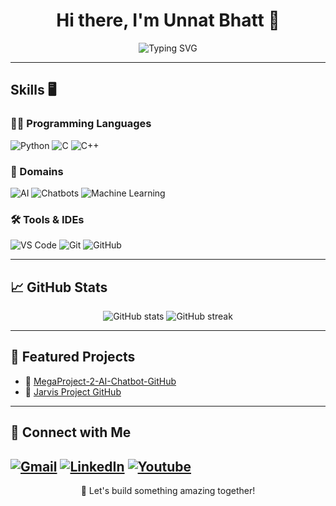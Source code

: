 <h1 align="center">Hi there, I'm Unnat Bhatt 👋</h1>

<p align="center">
  <img src="https://readme-typing-svg.herokuapp.com?font=Fira+Code&pause=1000&color=58A6FF&center=true&vCenter=true&lines=Dynamic+Developer+%F0%9F%94%AB;AI+Enthusiast+%F0%9F%96%A5%EF%B8%8F;Learning+%7C+Building+%7C+Creating" alt="Typing SVG" />
</p>

---
## Skills 🖥️

### 👨‍💻 Programming Languages
![Python](https://img.shields.io/badge/Python-%2314354C.svg?style=flat&logo=python&logoColor=white)
![C](https://img.shields.io/badge/C-%2300599C.svg?style=flat&logo=c&logoColor=white)
![C++](https://img.shields.io/badge/C++-%2300599C.svg?style=flat&logo=c%2B%2B&logoColor=white)

### 🧠 Domains
![AI](https://img.shields.io/badge/Artificial%20Intelligence-blueviolet)
![Chatbots](https://img.shields.io/badge/Chatbots-orange)
![Machine Learning](https://img.shields.io/badge/Machine%20Learning-brightgreen)

### 🛠️ Tools & IDEs
![VS Code](https://img.shields.io/badge/VS%20Code-%23007ACC.svg?style=flat&logo=visual-studio-code&logoColor=white)
![Git](https://img.shields.io/badge/Git-F05032?style=flat&logo=git&logoColor=white)
![GitHub](https://img.shields.io/badge/GitHub-181717?style=flat&logo=github&logoColor=white)

---

## 📈 GitHub Stats

<p align="center">
  <img src="https://github-readme-stats.vercel.app/api?username=unnat-bhatt&show_icons=true&theme=tokyonight" alt="GitHub stats" />
  <img src="https://github-readme-streak-stats.herokuapp.com/?user=unnat-bhatt&theme=tokyonight" alt="GitHub streak" />
</p>

---

## 📌 Featured Projects

- 🧠 [MegaProject-2-AI-Chatbot-GitHub](https://github.com/unnat-bhatt/MegaProject-2-AI-Chatbot-GitHub)
- 🤖 [Jarvis Project GitHub](https://github.com/unnat-bhatt/jarvis_project_github)

---

## 🔗 Connect with Me

[![Gmail](https://img.shields.io/badge/Gmail-D14836?style=flat&logo=gmail&logoColor=white)](mailto:unnatbhatt@gmail.com)
[![LinkedIn](https://img.shields.io/badge/LinkedIn-blue?style=flat&logo=linkedin&logoColor=white)](https://linkedin.com/in/unnat-bhatt-0b8582367)
[![Youtube](https://img.shields.io/badge/YouTube-Subscribe-red?logo=youtube&logoColor=white)](https://www.youtube.com/@UnnatUpstand)
---

<p align="center">🚀 Let's build something amazing together!</p>
